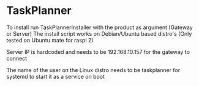 # TaskPlanner
To install run TaskPlannerInstaller with the product as argument (Gateway or Server)
The install script works on Debian/Ubuntu based distro's (Only tested on Ubuntu mate for raspi 2)

Server IP is hardcoded and needs to be 192.168.10.157 for the gateway to connect

The name of the user on the Linux distro needs to be taskplanner for systemd to start it as a service on boot
